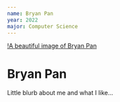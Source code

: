 ```yaml
---
name: Bryan Pan
year: 2022
major: Computer Science
---
```


[!A beautiful image of Bryan Pan](../public/team/bryan-pan.png)

# Bryan Pan

Little blurb about me and what I like...